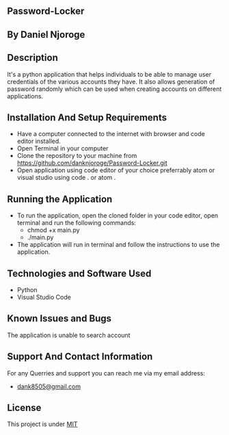 ## Password-Locker
## By Daniel Njoroge

## Description
It's a python application that helps individuals to be able to manage user credentials of the various accounts they have. It also allows generation of password randomly which can be used when creating accounts on different applications.

## Installation And Setup Requirements
* Have a computer connected to the internet with browser and code editor installed.
* Open Terminal in your computer
* Clone the repository to your machine from https://github.com/danknjoroge/Password-Locker.git
* Open application using code editor of your choice preferrably atom or visual studio using code . or atom . 

## Running the Application
* To run the application, open the cloned folder in your code editor, open terminal and run the following commands:
  + chmod +x main.py
  + ./main.py
* The application will run in terminal and follow the instructions to use the application.

## Technologies and Software Used
* Python
* Visual Studio Code

## Known Issues and Bugs
The application is unable to search account

## Support And Contact Information
For any Querries and support you can reach me via my email address:
* dank8505@gmail.com

## License
This project is under [MIT](LICENSE)